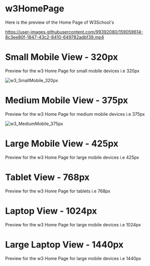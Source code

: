 # w3HomePage

Here is the preview of the Home Page of W3School's 

https://user-images.githubusercontent.com/99392080/159059614-8c3ee80f-1847-43c2-8410-649782adbf39.mp4



# Small Mobile View - 320px

Preview for the w3 Home Page for small mobile devices i.e 320px

![w3_SmallMobile_320px](https://user-images.githubusercontent.com/99392080/161331108-77a772bf-375e-4cea-aa47-9aca0223c4ec.gif)


# Medium Mobile View - 375px

Preview for the w3 Home Page for medium mobile devices i.e 375px

![w3_MediumMobile_375px](https://user-images.githubusercontent.com/99392080/161339897-1b95c20b-e553-4498-a24a-1e8388881e55.gif)

# Large Mobile View - 425px

Preview for the w3 Home Page for large mobile devices i.e 425px


# Tablet View - 768px

Preview for the w3 Home Page for tablets i.e 768px


# Laptop View - 1024px

Preview for the w3 Home Page for large mobile devices i.e 1024px

# Large Laptop View - 1440px

Preview for the w3 Home Page for large mobile devices i.e 1440px

